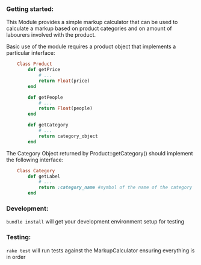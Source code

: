### Getting started:
This Module provides a simple markup calculator that can be used to calculate a markup based on product categories and on amount of labourers involved with the product.

Basic use of the module requires a product object that implements a particular interface:
```ruby
    Class Product
        def getPrice
            # ...
            return Float(price)
        end

        def getPeople
            # ...
            return Float(people)
        end

        def getCategory
            # ...
            return category_object
        end
```

The Category Object returned by Product::getCategory() should implement the following interface:
```ruby
    Class Category
        def getLabel
            # ...
            return :category_name #symbol of the name of the category
        end
```

### Development:
`bundle install` will get your development environment setup for testing

### Testing:
`rake test` will run tests against the MarkupCalculator ensuring everything is in order
